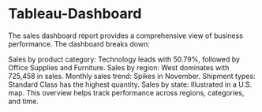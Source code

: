 # Tableau-Dashboard
The sales dashboard report provides a comprehensive view of business performance. 
The dashboard breaks down:

Sales by product category: Technology leads with 50.79%, followed by Office Supplies and Furniture.
Sales by region: West dominates with 725,458 in sales.
Monthly sales trend: Spikes in November.
Shipment types: Standard Class has the highest quantity.
Sales by state: Illustrated in a U.S. map.
This overview helps track performance across regions, categories, and time.






